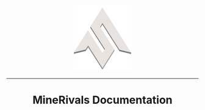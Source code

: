 <!--
#
#
###########################
#                         #
#  Saint @ Shardbyte.com  #
#                         #
###########################
# Author: Shardbyte (Saint)
# Built for MineRivals
#
-->

<div id="header" align="center">
  <img src="https://raw.githubusercontent.com/Shardbyte/Shardbyte/main/img/logo-shardbyte-master-light.webp" alt="logo-shardbyte" width="150"/>
</div>

---

<h1 align="center">
  MineRivals Documentation
</h1>